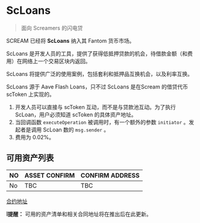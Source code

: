 # ScLoans
> 面向 Screamers 的闪电贷

SCREAM 已经将 **ScLoans** 纳入其 Fantom 货币市场。

ScLoans 是开发人员的工具，提供了获得低抵押贷款的机会，待借款金额（和费用）在网络上一个交易区块内返回。

ScLoans 将提供广泛的使用案例，包括套利和抵押品互换机会，以及利率互换。

ScLoans 源于 Aave Flash Loans，只不过 ScLoans 是在Scream 的借贷代币 scToken 上实现的。

1. 开发人员可以直接与 scToken 互动，而不是与贷款池互动。为了执行 ScLoan，用户必须知道 scToken 的具体资产地址。
2. 当回调函数 `executeOperation` 被调用时，有一个额外的参数 `initiator` 。发起者是调用 ScLoan 数的 `msg.sender` 。
3. 费用为 0.02%。

## 可用资产列表
| NO  | ASSET CONFIRM | CONFIRM ADDRESS |
| --- | ------------- | --------------- |
| No  | TBC           | TBC             |

[合约地址](/resources/Contract-Address.md)

**❕提醒：** 可用的资产清单和相关合同地址将在推出后在此更新。
